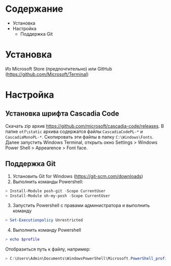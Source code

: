 # Содержание
* Установка
* Настройка
  * Поддержка Git
# Установка
Из Microsoft Store (предпочтительно) или GitHub (https://github.com/Microsoft/Terminal)
# Настройка
## Установка шрифта Cascadia Code
Скачать zip архив https://github.com/microsoft/cascadia-code/releases. В папке `otf\static` архива содержатся файлы `CascadiaCodePL-*` и `CascadiaMonoPL-*`. Скопировать эти файлы в папку `C:\Windows\Fonts`. Далее запустить Windows Terminal, открыть окно Settings > Windows Power Shell > Appearence > Font face.
## Поддержка Git
1. Установить Git for Windows (https://git-scm.com/downloads)
2. Выполнить команды Powershell:
```powershell
> Install-Module posh-git -Scope CurrentUser
> Install-Module oh-my-posh -Scope CurrentUser
```
3. Запустить Powershell с правами администратора и выполнить команду
```powershell
> Set-Executionpolicy Unrestricted
```
4. Выполнить команду Powershell
```powershell
> echo $profile
```
Отобразиться путь к файлу, например:
```powershell
> C:\Users\Admin\Documents\WindowsPowerShell\Microsoft.PowerShell_profile.ps1
```

